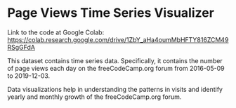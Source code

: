 # Page Views Time Series Visualizer

Link to the code at Google Colab: https://colab.research.google.com/drive/1ZbY_aHa4oumMbHFTY816ZCM49RSgGFdA

This dataset contains time series data. Specifically, it contains the number of page views each day on the freeCodeCamp.org forum from 2016-05-09 to 2019-12-03.

Data visualizations help in understanding the patterns in visits and identify yearly and monthly growth of the freeCodeCamp.org forum.
